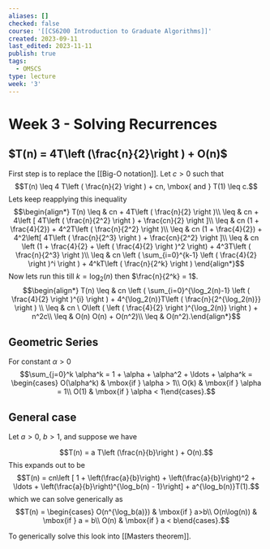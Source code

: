 ```yaml
---
aliases: []
checked: false
course: '[[CS6200 Introduction to Graduate Algorithms]]'
created: 2023-09-11
last_edited: 2023-11-11
publish: true
tags:
  - OMSCS
type: lecture
week: '3'
---
```

# Week 3 - Solving Recurrences

## $T(n) = 4T\left (\frac{n}{2}\right ) + O(n)$

First step is to replace the [[Big-O notation]]. Let $c > 0$ such that
$$T(n) \leq 4 T\left ( \frac{n}{2} \right ) + cn, \mbox{ and } T(1) \leq c.$$
Lets keep reapplying this inequality
$$\begin{align*} T(n) \leq & cn + 4T\left ( \frac{n}{2} \right )\\ \leq & cn + 4\left [ 4T\left ( \frac{n}{2^2} \right ) + \frac{cn}{2} \right ]\\
\leq & cn (1 + \frac{4}{2}) + 4^2T\left ( \frac{n}{2^2} \right )\\
\leq & cn (1 + \frac{4}{2}) + 4^2\left[ 4T\left ( \frac{n}{2^3} \right ) + \frac{cn}{2^2} \right ]\\
\leq & cn \left (1 + \frac{4}{2} + \left ( \frac{4}{2} \right )^2 \right) + 4^3T\left ( \frac{n}{2^3} \right )\\
\leq & cn \left ( \sum_{i=0}^{k-1} \left ( \frac{4}{2} \right )^i \right ) + 4^kT\left ( \frac{n}{2^k} \right )  \end{align*}$$
Now lets run this till $k = \log_2(n)$ then $\frac{n}{2^k} = 1$.
$$\begin{align*} T(n) \leq & cn \left ( \sum_{i=0}^{\log_2(n)-1} \left ( \frac{4}{2} \right )^{i} \right ) + 4^{\log_2(n)}T\left ( \frac{n}{2^{\log_2(n)}} \right ) \\
\leq & cn \ O\left ( \left ( \frac{4}{2} \right )^{\log_2(n)} \right ) + n^2c\\
\leq & O(n) O(n) + O(n^2)\\
\leq & O(n^2).\end{align*}$$
## Geometric Series

For constant $\alpha > 0$
$$\sum_{j=0}^k \alpha^k = 1 + \alpha + \alpha^2 + \ldots + \alpha^k = \begin{cases} O(\alpha^k) & \mbox{if } \alpha > 1\\ O(k) & \mbox{if } \alpha = 1\\ O(1) & \mbox{if } \alpha < 1\end{cases}.$$

## General case

Let $a > 0$, $b > 1$, and suppose we have

$$T(n) = a T\left (\frac{n}{b}\right ) + O(n).$$
This expands out to be
$$T(n) = cn\left [ 1 + \left(\frac{a}{b}\right) + \left(\frac{a}{b}\right)^2 + \ldots + \left(\frac{a}{b}\right)^{\log_b(n) - 1}\right] + a^{\log_b(n)}T(1).$$
which we can solve generically as
$$T(n) = \begin{cases} O(n^{\log_b(a)}) & \mbox{if } a>b\\ O(n\log(n)) & \mbox{if } a = b\\ O(n) & \mbox{if } a < b\end{cases}.$$

To generically solve this look into [[Masters theorem]].
